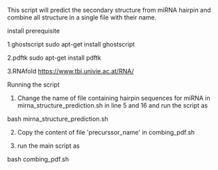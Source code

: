 This script will predict the secondary structure from miRNA hairpin and combine all structure in a single file with their name.

install prerequisite


1.ghostscript 
sudo apt-get install ghostscript

2.pdftk 
sudo apt-get install pdftk

3.RNAfold
https://www.tbi.univie.ac.at/RNA/



Running the script

1. Change the name of file containing hairpin sequences for miRNA in mirna_structure_prediction.sh in line 5 and 16  and run the script as 

bash mirna_structure_prediction.sh

2. Copy the content of file 'precurssor_name' in combing_pdf.sh 

3. run the main script as 

bash combing_pdf.sh


